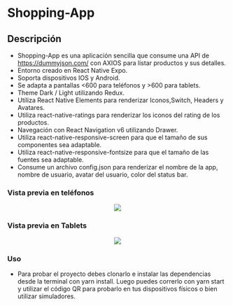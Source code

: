 # Shopping-App
## Descripción
- Shopping-App es una aplicación sencilla que consume una API de https://dummyjson.com/ con AXIOS para listar productos y sus detalles.
- Entorno creado en React Native Expo.
- Soporta dispositivos IOS y Android.
- Se adapta a pantallas <600 para teléfonos y >600 para tablets.
- Theme Dark / Light utilizando Redux.
- Utiliza React Native Elements para renderizar Iconos,Switch, Headers y Avatares.
- Utiliza react-native-ratings para renderizar los iconos del rating de los productos.
- Navegación con React Navigation v6 utilizando Drawer.
- Utiliza react-native-responsive-screen para que el  tamaño de sus componentes sea adaptable.
- Utiliza react-native-responsive-fontsize para que el tamaño de las fuentes sea adaptable.
- Consume un archivo config.json para renderizar el nombre de la app, nombre de usuario, avatar del usuario, color del status bar.

### Vista previa en teléfonos
<p align="center"> <img src="https://i.postimg.cc/wjW7CDCq/Shopping-App.gif"/></p>

### Vista previa en Tablets
<p align="center">
 <img src="https://i.postimg.cc/WbVmTL45/Tablet-Expo1.png"/> <p/>
 </p>

### Uso
 - Para probar el proyecto debes clonarlo e instalar las dependencias desde la terminal con yarn install. Luego puedes correrlo con yarn start y utilizar el código QR para probarlo en tus dispositivos físicos o bien utilizar simuladores.
 